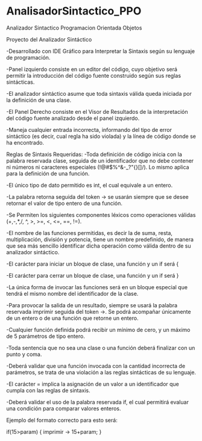 # AnalisadorSintactico_PPO
Analizador Sintactico Programacion Orientada Objetos


Proyecto del Analizador Sintáctico

-Desarrollado con IDE Gráfico para Interpretar la Sintaxis según su lenguaje de programación.

-Panel izquierdo consiste en un editor del código, cuyo objetivo será permitir la introducción
del código fuente construido según sus reglas sintácticas.

-El analizador sintáctico asume que toda sintaxis válida queda iniciada por la
definición de una clase.

-El Panel Derecho consiste en el Visor de Resultados de la interpretación del código fuente
analizado desde el panel izquierdo.

-Maneja cualquier entrada incorrecta, informando del tipo de error
sintáctico (es decir, cual regla ha sido violada) y la línea de código donde se ha encontrado. 

Reglas de Sintaxis Requeridas:
-Toda definición de código inicia con la palabra reservada clase, seguida de un
identificador que no debe contener ni números ni caracteres especiales (!@#$%^&-_?"{}[]\/).
Lo mismo aplica para la definición de una función.

-El único tipo de dato permitido es int, el cual equivale a un entero.

-La palabra retorna seguida del token -> se usarán siempre que se desee retornar el valor
de tipo entero de una función.

-Se Permiten los siguientes componentes léxicos como operaciones válidas (+,-,*,/, ^, >, >=,
<, <=, ==, !=).

-El nombre de las funciones permitidas, es decir la de suma, resta, multiplicación, división y
potencia, tiene un nombre predefinido, de manera que sea más sencillo identificar
dicha operación como válida dentro de su analizador sintáctico.

-El carácter para iniciar un bloque de clase, una función y un if será {

-El carácter para cerrar un bloque de clase, una función y un if será }

-La única forma de invocar las funciones será en un bloque especial que tendrá el mismo
nombre del identificador de la clase.

-Para provocar la salida de un resultado, siempre se usará la palabra reservada
imprimir seguida del token ->. Se podrá acompañar únicamente de un entero o de una
función que retorne un entero.

-Cualquier función definida podrá recibir un mínimo de cero, y un máximo de 5 parámetros de
tipo entero.

-Toda sentencia que no sea una clase o una función deberá finalizar con un punto y coma.

-Deberá validar que una función invocada con la cantidad incorrecta de parámetros, se trata
de una violación a las reglas sintácticas de su lenguaje.

-El carácter = implica la asignación de un valor a un identificador que cumpla con las reglas
de sintaxis.

-Deberá validar el uso de la palabra reservada if, el cual permitirá evaluar una condición para
comparar valores enteros. 

Ejemplo del formato correcto para esto será:

if(15>param)
{
imprimir -> 15+param;
}
